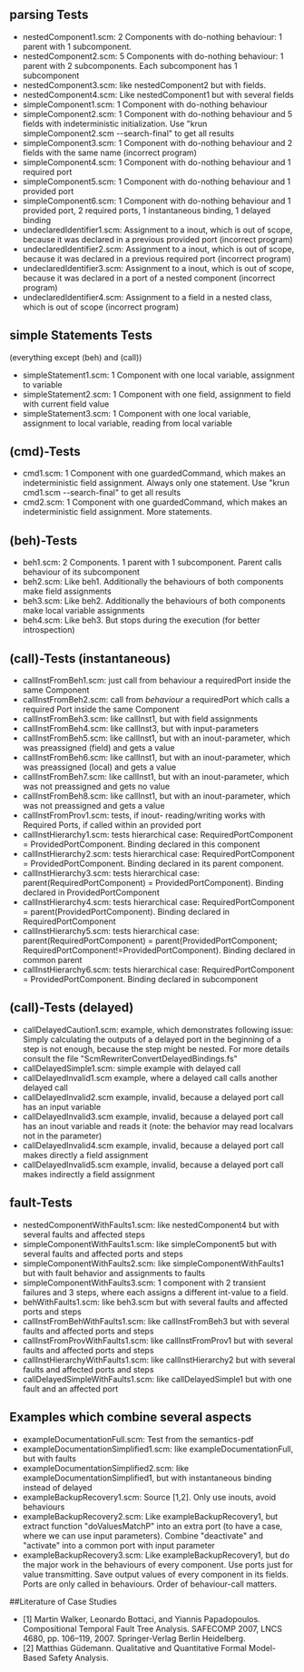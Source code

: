 ## parsing Tests

* nestedComponent1.scm: 2 Components with do-nothing behaviour: 1 parent with 1 subcomponent.
* nestedComponent2.scm: 5 Components with do-nothing behaviour: 1 parent with 2 subcomponents. Each subcomponent has 1 subcomponent
* nestedComponent3.scm: like nestedComponent2 but with fields.
* nestedComponent4.scm: Like nestedComponent1 but with several fields
* simpleComponent1.scm: 1 Component with do-nothing behaviour
* simpleComponent2.scm: 1 Component with do-nothing behaviour and 5 fields with indeterministic initialization. Use "krun simpleComponent2.scm --search-final" to get all results
* simpleComponent3.scm: 1 Component with do-nothing behaviour and 2 fields with the same name (incorrect program)
* simpleComponent4.scm: 1 Component with do-nothing behaviour and 1 required port
* simpleComponent5.scm: 1 Component with do-nothing behaviour and 1 provided port
* simpleComponent6.scm: 1 Component with do-nothing behaviour and 1 provided port, 2 required ports, 1 instantaneous binding, 1 delayed binding
* undeclaredIdentifier1.scm: Assignment to a inout, which is out of scope, because it was declared in a previous provided port (incorrect program)
* undeclaredIdentifier2.scm: Assignment to a inout, which is out of scope, because it was declared in a previous required port (incorrect program)
* undeclaredIdentifier3.scm: Assignment to a inout, which is out of scope, because it was declared in a port of a nested component (incorrect program)
* undeclaredIdentifier4.scm: Assignment to a field in a nested class, which is out of scope (incorrect program)


## simple Statements Tests

(everything except (beh) and (call))

* simpleStatement1.scm: 1 Component with one local variable, assignment to variable
* simpleStatement2.scm: 1 Component with one field, assignment to field with current field value
* simpleStatement3.scm: 1 Component with one local variable, assignment to local variable, reading from local variable


## (cmd)-Tests

* cmd1.scm: 1 Component with one guardedCommand, which makes an indeterministic field assignment. Always only one statement. Use "krun cmd1.scm --search-final" to get all results
* cmd2.scm: 1 Component with one guardedCommand, which makes an indeterministic field assignment. More statements.

## (beh)-Tests

* beh1.scm: 2 Components. 1 parent with 1 subcomponent. Parent calls behaviour of its subcomponent
* beh2.scm: Like beh1. Additionally  the behaviours of both components make field assignments
* beh3.scm: Like beh2. Additionally  the behaviours of both components make local variable assignments
* beh4.scm: Like beh3. But stops during the execution (for better introspection)


## (call)-Tests (instantaneous)

* callInstFromBeh1.scm: just call from behaviour a requiredPort inside the same Component
* callInstFromBeh2.scm: call from _behaviour_ a requiredPort which calls a required Port inside the same Component
* callInstFromBeh3.scm: like callInst1, but with field assignments
* callInstFromBeh4.scm: like callInst3, but with input-parameters
* callInstFromBeh5.scm: like callInst1, but with an inout-parameter, which was preassigned (field) and gets a value
* callInstFromBeh6.scm: like callInst1, but with an inout-parameter, which was preassigned (local) and gets a value
* callInstFromBeh7.scm: like callInst1, but with an inout-parameter, which was not preassigned and gets no value
* callInstFromBeh8.scm: like callInst1, but with an inout-parameter, which was not preassigned and gets a value
* callInstFromProv1.scm: tests, if inout- reading/writing works with Required Ports, if called within an provided port
* callInstHierarchy1.scm: tests hierarchical case: RequiredPortComponent = ProvidedPortComponent. Binding declared in this component
* callInstHierarchy2.scm: tests hierarchical case: RequiredPortComponent = ProvidedPortComponent. Binding declared in its parent component.
* callInstHierarchy3.scm: tests hierarchical case: parent(RequiredPortComponent) = ProvidedPortComponent). Binding declared in ProvidedPortComponent
* callInstHierarchy4.scm: tests hierarchical case: RequiredPortComponent = parent(ProvidedPortComponent). Binding declared in RequiredPortComponent
* callInstHierarchy5.scm: tests hierarchical case: parent(RequiredPortComponent) = parent(ProvidedPortComponent; RequiredPortComponent!=ProvidedPortComponent). Binding declared in common parent
* callInstHierarchy6.scm: tests hierarchical case: RequiredPortComponent = ProvidedPortComponent. Binding declared in subcomponent


## (call)-Tests (delayed)
* callDelayedCaution1.scm: example, which demonstrates following issue: Simply calculating the outputs of a delayed port in the beginning of a step is not enough, because the step might be nested. For more details consult the file "ScmRewriterConvertDelayedBindings.fs"
* callDelayedSimple1.scm: simple example with delayed call
* callDelayedInvalid1.scm example, where a delayed call calls another delayed call
* callDelayedInvalid2.scm example, invalid, because a delayed port call has an input variable
* callDelayedInvalid3.scm example, invalid, because a delayed port call has an inout variable and reads it (note: the behavior may read localvars not in the parameter)
* callDelayedInvalid4.scm example, invalid, because a delayed port call makes directly a field assignment
* callDelayedInvalid5.scm example, invalid, because a delayed port call makes indirectly a field assignment


## fault-Tests
* nestedComponentWithFaults1.scm: like nestedComponent4 but with several faults and affected steps
* simpleComponentWithFaults1.scm: like simpleComponent5 but with several faults and affected ports and steps
* simpleComponentWithFaults2.scm: like simpleComponentWithFaults1 but with fault behavior and assignments to faults
* simpleComponentWithFaults3.scm: 1 component with 2 transient failures and 3 steps, where each assigns a different int-value to a field.
* behWithFaults1.scm: like beh3.scm but with several faults and affected ports and steps
* callInstFromBehWithFaults1.scm: like callInstFromBeh3 but with several faults and affected ports and steps
* callInstFromProvWithFaults1.scm: like callInstFromProv1 but with several faults and affected ports and steps
* callInstHierarchyWithFaults1.scm: like callInstHierarchy2 but with several faults and affected ports and steps
* callDelayedSimpleWithFaults1.scm: like callDelayedSimple1 but with one fault and an affected port

## Examples which combine several aspects

* exampleDocumentationFull.scm: Test from the semantics-pdf
* exampleDocumentationSimplified1.scm: like exampleDocumentationFull, but with faults
* exampleDocumentationSimplified2.scm: like exampleDocumentationSimplified1, but with instantaneous binding instead of delayed
* exampleBackupRecovery1.scm: Source [1,2]. Only use inouts, avoid behaviours
* exampleBackupRecovery2.scm: Like exampleBackupRecovery1, but extract function "doValuesMatchP" into an extra port (to have a case, where we can use input parameters). Combine "deactivate" and "activate" into a common port with input parameter
* exampleBackupRecovery3.scm: Like exampleBackupRecovery1, but do the major work in the behaviours of every component. Use ports just for value transmitting. Save output values of every component in its fields. Ports are only called in behaviours. Order of behaviour-call matters. 




##Literature of Case Studies

* [1] Martin Walker, Leonardo Bottaci, and Yiannis Papadopoulos. Compositional Temporal Fault Tree Analysis. SAFECOMP 2007, LNCS 4680, pp. 106–119, 2007. Springer-Verlag Berlin Heidelberg.
* [2] Matthias Güdemann. Qualitative and Quantitative Formal Model-Based Safety Analysis.